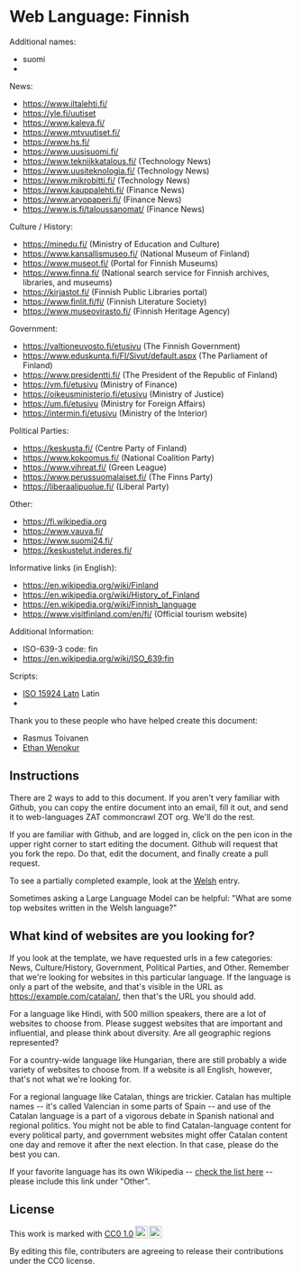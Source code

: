 # Web Language: Finnish

Additional names:
- suomi
- 

News:
- https://www.iltalehti.fi/
- https://yle.fi/uutiset
- https://www.kaleva.fi/
- https://www.mtvuutiset.fi/
- https://www.hs.fi/
- https://www.uusisuomi.fi/
- https://www.tekniikkatalous.fi/ (Technology News)
- https://www.uusiteknologia.fi/ (Technology News)
- https://www.mikrobitti.fi/ (Technology News)
- https://www.kauppalehti.fi/ (Finance News)
- https://www.arvopaperi.fi/ (Finance News)
- https://www.is.fi/taloussanomat/ (Finance News)

Culture / History:
- https://minedu.fi/ (Ministry of Education and Culture)
- https://www.kansallismuseo.fi/ (National Museum of Finland)
- https://www.museot.fi/ (Portal for Finnish Museums)
- https://www.finna.fi/ (National search service for Finnish archives, libraries, and museums)
- https://kirjastot.fi/ (Finnish Public Libraries portal)
- https://www.finlit.fi/fi/ (Finnish Literature Society)
- https://www.museovirasto.fi/ (Finnish Heritage Agency)

Government:
- https://valtioneuvosto.fi/etusivu (The Finnish Government)
- https://www.eduskunta.fi/FI/Sivut/default.aspx (The Parliament of Finland)
- https://www.presidentti.fi/ (The President of the Republic of Finland)
- https://vm.fi/etusivu (Ministry of Finance)
- https://oikeusministerio.fi/etusivu (Ministry of Justice)
- https://um.fi/etusivu (Ministry for Foreign Affairs)
- https://intermin.fi/etusivu (Ministry of the Interior)

Political Parties:
- https://keskusta.fi/ (Centre Party of Finland)
- https://www.kokoomus.fi/ (National Coalition Party)
- https://www.vihreat.fi/ (Green League)
- https://www.perussuomalaiset.fi/ (The Finns Party)
- https://liberaalipuolue.fi/ (Liberal Party)

Other:
- https://fi.wikipedia.org
- https://www.vauva.fi/
- https://www.suomi24.fi/
- https://keskustelut.inderes.fi/

Informative links (in English):
- https://en.wikipedia.org/wiki/Finland
- https://en.wikipedia.org/wiki/History_of_Finland
- https://en.wikipedia.org/wiki/Finnish_language
- https://www.visitfinland.com/en/fi/ (Official tourism website)

Additional Information:
- ISO-639-3 code: fin
- https://en.wikipedia.org/wiki/ISO_639:fin


Scripts:
- <a href="https://en.wikipedia.org/wiki/ISO_15924">ISO 15924 Latn</a> Latin
- 

Thank you to these people who have helped create this document:
- Rasmus Toivanen
- [Ethan Wenokur](https://github.com/e-Winnie)

## Instructions

There are 2 ways to add to this document. If you aren't very familiar
with Github, you can copy the entire document into an email, fill it
out, and send it to web-languages ZAT commoncrawl ZOT org. We'll do the rest.

If you are familiar with Github, and are logged in, click on the pen
icon in the upper right corner to start editing the document.
Github will request that you fork the repo. Do that, edit the
document, and finally create a pull request.

To see a partially completed example, look at the
[Welsh](../living/welsh.md) entry.

Sometimes asking a Large Language Model can be helpful: "What are some
top websites written in the Welsh language?"

## What kind of websites are you looking for?

If you look at the template, we have requested urls in a few
categories: News, Culture/History, Government, Political Parties, and
Other. Remember that we're looking for websites in this particular
language. If the language is only a part of the website, and that's
visible in the URL as https://example.com/catalan/, then that's the
URL you should add.

For a language like Hindi, with 500 million speakers, there are a lot
of websites to choose from. Please suggest websites that are important
and influential, and please think about diversity. Are all geographic
regions represented?

For a country-wide language like Hungarian, there are still probably a
wide variety of websites to choose from. If a website is all English,
however, that's not what we're looking for.

For a regional language like Catalan, things are trickier. Catalan has
multiple names -- it's called Valencian in some parts of Spain -- and
use of the Catalan language is a part of a vigorous debate in Spanish
national and regional politics. You might not be able to find
Catalan-language content for every political party, and government
websites might offer Catalan content one day and remove it after
the next election. In that case, please do the best you can.

If your favorite language has its own Wikipedia -- [check the list here](https://en.wikipedia.org/wiki/List_of_Wikipedias) --
please include this link under "Other".

## License

<p xmlns:cc="http://creativecommons.org/ns#" >This work is marked with <a href="https://creativecommons.org/publicdomain/zero/1.0/?ref=chooser-v1" target="_blank" rel="license noopener noreferrer" style="display:inline-block;">CC0 1.0<img style="height:22px!important;margin-left:3px;vertical-align:text-bottom;" src="https://mirrors.creativecommons.org/presskit/icons/cc.svg?ref=chooser-v1" alt=""><img style="height:22px!important;margin-left:3px;vertical-align:text-bottom;" src="https://mirrors.creativecommons.org/presskit/icons/zero.svg?ref=chooser-v1" alt=""></a></p>

By editing this file, contributers are agreeing to release their contributions under the CC0 license.
